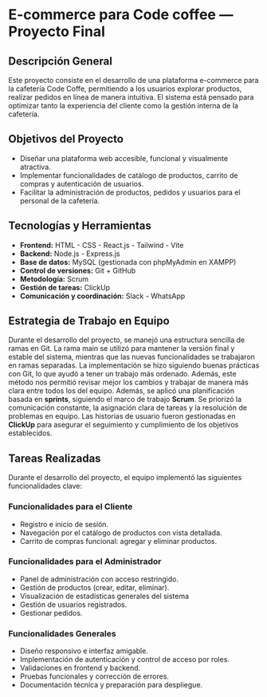 # E-commerce para Code coffee — Proyecto Final

## Descripción General

Este proyecto consiste en el desarrollo de una plataforma e-commerce para la cafetería Code Coffe, permitiendo a los usuarios explorar productos, realizar pedidos en línea de manera intuitiva. El sistema está pensado para optimizar tanto la experiencia del cliente como la gestión interna de la cafetería.

## Objetivos del Proyecto

- Diseñar una plataforma web accesible, funcional y visualmente atractiva.
- Implementar funcionalidades de catálogo de productos, carrito de compras y autenticación de usuarios.
- Facilitar la administración de productos, pedidos y usuarios para el personal de la cafetería.

## Tecnologías y Herramientas

- **Frontend:** HTML - CSS - React.js - Tailwind - Vite
- **Backend:**  Node.js - Express.js
- **Base de datos:**  MySQL (gestionada con phpMyAdmin en XAMPP)
- **Control de versiones:** Git + GitHub
- **Metodología:** Scrum
- **Gestión de tareas:** ClickUp 
- **Comunicación y coordinación:** Slack - WhatsApp 
## Estrategia de Trabajo en Equipo
Durante el desarrollo del proyecto, se manejó una estructura sencilla de ramas en Git. La rama main se utilizó para mantener la versión final y estable del sistema, mientras que las nuevas funcionalidades se trabajaron en ramas separadas. La implementación se hizo siguiendo buenas prácticas con Git, lo que ayudó a tener un trabajo más ordenado.
Además, este método nos permitió revisar mejor los cambios y trabajar de manera más clara entre todos los del equipo.
Además, se aplicó una planificación basada en **sprints**, siguiendo el marco de trabajo **Scrum**. Se priorizó la comunicación constante, la asignación clara de tareas y la resolución de problemas en equipo. Las historias de usuario fueron gestionadas en **ClickUp** para asegurar el seguimiento y cumplimiento de los objetivos establecidos.

## Tareas Realizadas

Durante el desarrollo del proyecto, el equipo implementó las siguientes funcionalidades clave:

### Funcionalidades para el Cliente
- Registro e inicio de sesión.
- Navegación por el catálogo de productos con vista detallada.
- Carrito de compras funcional: agregar y eliminar productos.

### Funcionalidades para el Administrador
- Panel de administración con acceso restringido.
- Gestión de productos (crear, editar, eliminar).
- Visualización de estadísticas generales del sistema
- Gestión de usuarios registrados.
- Gestionar pedidos.
  
### Funcionalidades Generales
- Diseño responsivo e interfaz amigable.
- Implementación de autenticación y control de acceso por roles.
- Validaciones en frontend y backend.
- Pruebas funcionales y corrección de errores.
- Documentación técnica y preparación para despliegue.
